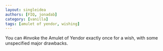 ```yaml
---
layout: singleidea
authors: [FIQ, jonadab]
category: [vanilla]
tags: [amulet of yendor, wishing]
---
```

You can #invoke the Amulet of Yendor exactly once for a wish, with some unspecified major drawbacks.
